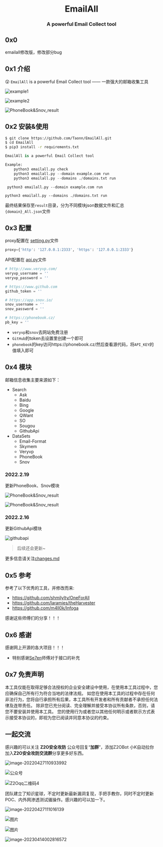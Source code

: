 <h1 align="center" >EmailAll</h1>

<h3 align="center" > A powerful Email Collect tool</h3>

## 0x0

emailall修改版，修改部分bug

## 0x1 介绍

:astonished: `EmailAll` is a powerful Email Collect tool —— 一款强大的邮箱收集工具

![example1](img/example1.png)

![example2](img/example2.png)

![PhoneBook&Snov_result](img/PhoneBook&Snov_result.png)

## 0x2 安装&使用

```bash
$ git clone https://github.com/Taonn/EmailAll.git
$ cd EmailAll
$ pip3 install -r requirements.txt
```

```python
EmailAll is a powerful Email Collect tool

Example:
    python3 emailall.py check
    python3 emailall.py --domain example.com run
    python3 emailall.py --domains ./domains.txt run
```

` python3 emailall.py --domain example.com run`

`python3 emailall.py --domains ./domains.txt run`

最终结果保存至`result`目录，分为不同模块json数据文件和汇总`{domain}_All.json`文件

## 0x3 配置

proxy配置在 [setting.py](config/setting.py)文件

```python
proxy={'http': '127.0.0.1:2333', 'https': '127.0.0.1:2333'}
```

API配置在 [api.py](config/api.py)文件

```python
# http://www.veryvp.com/
veryvp_username = ''
veryvp_password = ''

# https://www.github.com
github_token = ''

# https://app.snov.io/
snov_username = ''
snov_password = ''

# https://phonebook.cz/
pb_key = ''
```

- `veryvp`和`snov`去网站免费注册
- `GitHub`的token去设置里创建一个即可
- `phonebook`的key访问https://phonebook.cz/然后查看源代码，将`API_KEY`的值填入即可

## 0x4 模块

邮箱信息收集主要来源如下：

- Search
  - Ask
  - Baidu
  - Bing
  - Google
  - QWant
  - SO
  - Sougou
  - GithubApi
- DataSets
  - Email-Format
  - Skymem
  - Veryvp
  - PhoneBook
  - Snov

### 2022.2.19

更新PhoneBook、Snov模块

![PhoneBook&Snov_result](img/PhoneBook&Snov.png)

![PhoneBook&Snov_result](img/PhoneBook&Snov_result.png)

### 2022.2.16

更新GithubApi模块

![githubapi](img/githubapi.png)

> 后续还会更新~

更多信息请关注[changes.md](docs/changes.md)

## 0x5 参考

参考了以下优秀的工具，并修改而来:

- https://github.com/shmilylty/OneForAll
- https://github.com/laramies/theHarvester
- https://github.com/m4ll0k/Infoga

感谢这些师傅们的分享！！！

## 0x6 感谢

感谢网上开源的各大项目！！！

- 特别感谢[Se7en](https://github.com/r00tSe7en)师傅对于接口的补充

## 0x7 免责声明

​	本工具仅能在取得足够合法授权的企业安全建设中使用，在使用本工具过程中，您应确保自己所有行为符合当地的法律法规。 如您在使用本工具的过程中存在任何非法行为，您将自行承担所有后果，本工具所有开发者和所有贡献者不承担任何法律及连带责任。 除非您已充分阅读、完全理解并接受本协议所有条款，否则，请您不要安装并使用本工具。 您的使用行为或者您以其他任何明示或者默示方式表示接受本协议的，即视为您已阅读并同意本协议的约束。

## 一起交流

感兴趣的可以关注 **Z2O安全攻防** 公众号回复“**加群**”，添加Z2OBot 小K自动拉你加入**Z2O安全攻防交流群**分享更多好东西。

![image-20220427110933992](images/image-20220427110933992.png)

![公众号](images/公众号.jpg)

![Z2Oqq二维码4](images/Z2Oqq二维码4-16814031792311.jpg)



团队建立了知识星球，不定时更新最新漏洞复现，手把手教你，同时不定时更新POC、内外网渗透测试骚操作。感兴趣的可以加一下。

![image-20220427111016139](images/image-20220427111016139.png)

![图片](images/640-16432009920046-16444876053855.webp)

![图片](images/640-16432009920047-16444876053866.webp)

![image-20230414002816572](images/image-20230414002816572.png)
